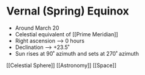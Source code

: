 # Vernal (Spring) Equinox

- Around March 20
- Celestial equivalent of [[Prime Meridian]]
- Right ascension --> 0 hours
- Declination --> +23.5˚
- Sun rises at 90˚ azimuth and sets at 270˚ azimuth

[[Celestial Sphere]] [[Astronomy]] [[Space]]

